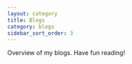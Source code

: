```yaml
---
layout: category
title: Blogs
category: blogs
sidebar_sort_order: 3
---
```


Overview of my blogs. Have fun reading!
